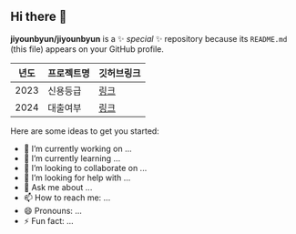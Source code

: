## Hi there 👋

**jiyounbyun/jiyounbyun** is a ✨ _special_ ✨ repository because its `README.md` (this file) appears on your GitHub profile.

| 년도|프로젝트명| 깃허브링크 |
| -- | --- | ----|
|2023| 신용등급| [링크](www.naver.com)|
|2024| 대출여부 | [링크](www.naver.com)|


Here are some ideas to get you started:

- 🔭 I’m currently working on ...
- 🌱 I’m currently learning ...
- 👯 I’m looking to collaborate on ...
- 🤔 I’m looking for help with ...
- 💬 Ask me about ...
- 📫 How to reach me: ...
- 😄 Pronouns: ...
- ⚡ Fun fact: ...

